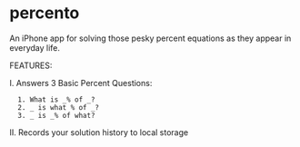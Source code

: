 percento
========

An iPhone app for solving those pesky percent equations as they appear in everyday life.

FEATURES:

  I. Answers 3 Basic Percent Questions:
        
      1. What is _% of _?
      2. _ is what % of _?
      3. _ is _% of what?
    
  II. Records your solution history to local storage
